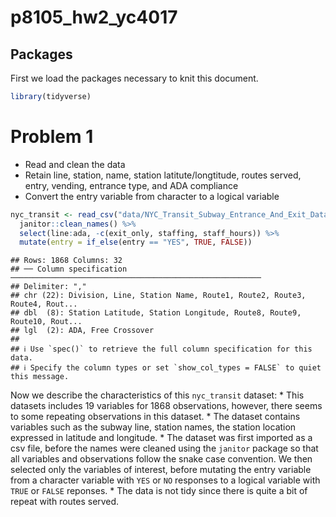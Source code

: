 p8105_hw2_yc4017
================

## Packages

First we load the packages necessary to knit this document.

``` r
library(tidyverse)
```

# Problem 1

-   Read and clean the data
-   Retain line, station, name, station latitute/longtitude, routes
    served, entry, vending, entrance type, and ADA compliance
-   Convert the entry variable from character to a logical variable

``` r
nyc_transit <- read_csv("data/NYC_Transit_Subway_Entrance_And_Exit_Data.csv") %>% 
  janitor::clean_names() %>% 
  select(line:ada, -c(exit_only, staffing, staff_hours)) %>% 
  mutate(entry = if_else(entry == "YES", TRUE, FALSE))
```

    ## Rows: 1868 Columns: 32
    ## ── Column specification ────────────────────────────────────────────────────────
    ## Delimiter: ","
    ## chr (22): Division, Line, Station Name, Route1, Route2, Route3, Route4, Rout...
    ## dbl  (8): Station Latitude, Station Longitude, Route8, Route9, Route10, Rout...
    ## lgl  (2): ADA, Free Crossover
    ## 
    ## ℹ Use `spec()` to retrieve the full column specification for this data.
    ## ℹ Specify the column types or set `show_col_types = FALSE` to quiet this message.

Now we describe the characteristics of this `nyc_transit` dataset: \*
This datasets includes 19 variables for 1868 observations, however,
there seems to some repeating observations in this dataset. \* The
dataset contains variables such as the subway line, station names, the
station location expressed in latitude and longitude. \* The dataset was
first imported as a csv file, before the names were cleaned using the
`janitor` package so that all variables and observations follow the
snake case convention. We then selected only the variables of interest,
before mutating the entry variable from a character variable with `YES`
or `NO` responses to a logical variable with `TRUE` or `FALSE` reponses.
\* The data is not tidy since there is quite a bit of repeat with routes
served.
